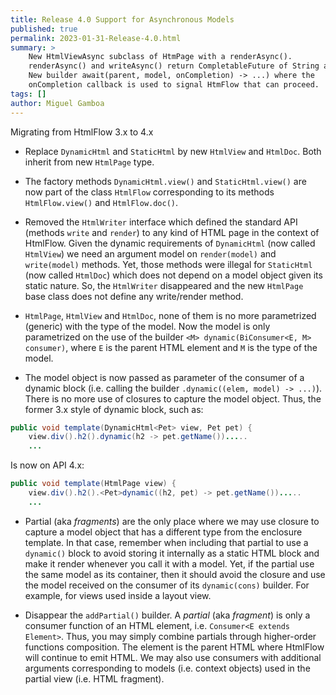 ```yaml
---
title: Release 4.0 Support for Asynchronous Models
published: true
permalink: 2023-01-31-Release-4.0.html
summary: >
    New HtmlViewAsync subclass of HtmPage with a renderAsync().
    renderAsync() and writeAsync() return CompletableFuture of String and Void.
    New builder await(parent, model, onCompletion) -> ...) where the 
    onCompletion callback is used to signal HtmFlow that can proceed.
tags: []
author: Miguel Gamboa  
---
```


Migrating from HtmlFlow 3.x to 4.x

* Replace `DynamicHtml` and `StaticHtml` by new `HtmlView` and `HtmlDoc`.
Both inherit from new `HtmlPage` type. 

* The factory methods `DynamicHtml.view()` and `StaticHtml.view()` are now part of the class
`HtmlFlow` corresponding to its methods `HtmlFlow.view()` and `HtmlFlow.doc()`. 

* Removed the `HtmlWriter` interface which defined the standard API (methods `write` and `render`) 
to any kind of HTML page in the context of HtmlFlow.
Given the dynamic requirements of `DynamicHtml` (now called `HtmlView`) we need an argument model on
`render(model)` and `write(model)` methods.
Yet, those methods were illegal for `StaticHtml` (now called `HtmlDoc`) which does not depend on a 
model object given its static nature.
So, the `HtmlWriter` disappeared and the new `HtmlPage` base class does not define any write/render method.

* `HtmlPage`, `HtmlView` and `HtmlDoc`, none of them is no more parametrized (generic) with the type of the model. Now the model is only parametrized on the use of the builder `<M> dynamic(BiConsumer<E, M> consumer)`, where `E` is the parent HTML element and `M` is the type of the model.

* The model object is now passed as parameter of the consumer of a dynamic block (i.e. calling the builder `.dynamic((elem, model) -> ...)`). There is no more use of closures to capture the model object. Thus, the former 3.x style of dynamic block, such as: 
```java
public void template(DynamicHtml<Pet> view, Pet pet) {
    view.div().h2().dynamic(h2 -> pet.getName()).....
    ...
```

Is now on API 4.x:
```java
public void template(HtmlPage view) {
    view.div().h2().<Pet>dynamic((h2, pet) -> pet.getName()).....
    ...
```

* Partial (aka _fragments_) are the only place where we may use closure to capture a model object that has a different type from the enclosure template. In that case, remember when including that partial to use a `dynamic()` block to avoid storing it internally as a static HTML block and make it render whenever you call it with a model. Yet, if the partial use the same model as its container, then it should avoid the closure and use the model received on the consumer of its `dynamic(cons)` builder. For example, for views used inside a layout view.

* Disappear the `addPartial()` builder. A _partial_ (aka _fragment_) is only a consumer function of an HTML element, i.e. `Consumer<E extends Element>`. Thus, you may simply combine partials through higher-order functions composition. The element is the parent HTML where HtmlFlow will continue to emit HTML. We may also use consumers with additional arguments corresponding to models (i.e. context objects) used in the partial view (i.e. HTML fragment).
